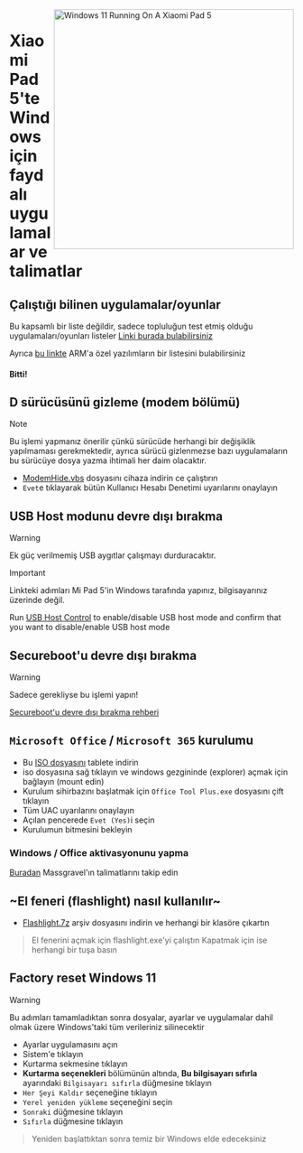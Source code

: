 <img align="right" src="https://raw.githubusercontent.com/erdilS/Port-Windows-11-Xiaomi-Pad-5/main/nabu.png" width="425" alt="Windows 11 Running On A Xiaomi Pad 5">

# Xiaomi Pad 5'te Windows için faydalı uygulamalar ve talimatlar

## Çalıştığı bilinen uygulamalar/oyunlar
Bu kapsamlı bir liste değildir, sadece topluluğun test etmiş olduğu uygulamaları/oyunları listeler
[Linki burada bulabilirsiniz](https://docs.google.com/spreadsheets/d/1XYuoySgYQE0HL573sA-0RGMX7I4lt5rWJuQ8Z8yRJNY/edit?usp=drivesdk)

Ayrıca [bu linkte](https://armrepo.ver.lt/) ARM'a özel yazılımların bir listesini bulabilirsiniz

#### Bitti!

## D sürücüsünü gizleme (modem bölümü)
> [!NOTE]
> Bu işlemi yapmanız önerilir çünkü sürücüde herhangi bir değişiklik yapılmaması gerekmektedir, ayrıca sürücü gizlenmezse bazı uygulamaların bu sürücüye dosya yazma ihtimali her daim olacaktır.

- [ModemHide.vbs](https://github.com/Misha803/My-Scripts/releases/tag/ModemHide) dosyasını cihaza indirin ce çalıştırın
- `Evet`e tıklayarak bütün Kullanıcı Hesabı Denetimi uyarılarını onaylayın


## USB Host modunu devre dışı bırakma
> [!Warning]
> Ek güç verilmemiş USB aygıtlar çalışmayı durduracaktır.

> [!Important]
> Linkteki adımları Mi Pad 5'in Windows tarafında yapınız, bilgisayarınız üzerinde değil. 

Run [USB Host Control](https://github.com/Misha803/My-Scripts/releases/tag/USB-Host-Mode-Control) to enable/disable USB host mode and confirm that you want to disable/enable USB host mode 


## Secureboot'u devre dışı bırakma
> [!Warning]
> Sadece gerekliyse bu işlemi yapın!

[Secureboot'u devre dışı bırakma rehberi](/guide/Turkish/disable-secureboot-tr.md)


## ```Microsoft Office``` / ```Microsoft 365``` kurulumu

- Bu [ISO dosyasını](https://drive.google.com/file/d/10FTyC0XBccj0BkxdIa_W_haixQz-d3to/view?usp=drivesdk) tablete indirin
- iso dosyasına sağ tıklayın ve windows gezgininde (explorer) açmak için bağlayın (mount edin)
- Kurulum sihirbazını başlatmak için ```Office Tool Plus.exe``` dosyasını çift tıklayın
- Tüm UAC uyarılarını onaylayın 
- Açılan pencerede `Evet (Yes)`i seçin
- Kurulumun bitmesini bekleyin


 ### Windows / Office aktivasyonunu yapma

[Buradan](https://github.com/massgravel/Microsoft-Activation-Scripts) Massgravel'ın talimatlarını takip edin


 ## ~El feneri (flashlight) nasıl kullanılır~

- [Flashlight.7z](https://github.com/erdilS/Port-Windows-11-Xiaomi-Pad-5/releases/download/1.0/flashlight_fix.7z) arşiv dosyasını indirin ve herhangi bir klasöre çıkartın
> El fenerini açmak için flashlight.exe'yi çalıştın
> Kapatmak için ise herhangi bir tuşa basın


## Factory reset Windows 11
> [!Warning]
> Bu adımları tamamladıktan sonra dosyalar, ayarlar ve uygulamalar dahil olmak üzere Windows'taki tüm verileriniz silinecektir
- Ayarlar uygulamasını açın
- Sistem'e tıklayın
- Kurtarma sekmesine tıklayın
- **Kurtarma seçenekleri** bölümünün altında, **Bu bilgisayarı sıfırla** ayarındaki ```Bilgisayarı sıfırla``` düğmesine tıklayın
- ```Her Şeyi Kaldır``` seçeneğine tıklayın
- ```Yerel yeniden yükleme``` seçeneğini seçin
- `Sonraki` düğmesine tıklayın
- `Sıfırla` düğmesine tıklayın
> Yeniden başlattıktan sonra temiz bir Windows elde edeceksiniz

